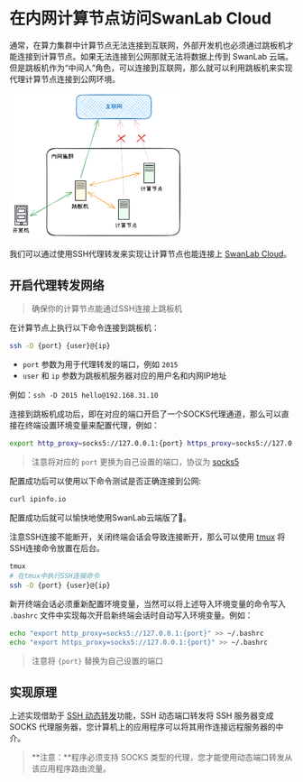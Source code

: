 # 在内网计算节点访问SwanLab Cloud

通常，在算力集群中计算节点无法连接到互联网，外部开发机也必须通过跳板机才能连接到计算节点。如果无法连接到公网那就无法将数据上传到 SwanLab 云端。但是跳板机作为“中间人”角色，可以连接到互联网，那么就可以利用跳板机来实现代理计算节点连接到公网环境。

<img src="./docker-deploy/cluster-network.png" alt="cluster-network" style="zoom:30%;" />

我们可以通过使用SSH代理转发来实现让计算节点也能连接上 [SwanLab Cloud](https://swanlab.cn/)。

## 开启代理转发网络

> 确保你的计算节点能通过SSH连接上跳板机

在计算节点上执行以下命令连接到跳板机：

```bash
ssh -D {port} {user}@{ip}
```

- `port` 参数为用于代理转发的端口，例如 `2015`
- `user` 和 `ip` 参数为跳板机服务器对应的用户名和内网IP地址

例如：`ssh -D 2015 hello@192.168.31.10`

连接到跳板机成功后，即在对应的端口开启了一个SOCKS代理通道，那么可以直接在终端设置环境变量来配置代理，例如：

```bash
export http_proxy=socks5://127.0.0.1:{port} https_proxy=socks5://127.0.0.1:{port}
```

> 注意将对应的 `port` 更换为自己设置的端口，协议为 [socks5](https://en.wikipedia.org/wiki/SOCKS)

配置成功后可以使用以下命令测试是否正确连接到公网:

```bash
curl ipinfo.io
```

配置成功后就可以愉快地使用SwanLab云端版了🥳。

注意SSH连接不能断开，关闭终端会话会导致连接断开，那么可以使用 [tmux](https://github.com/tmux/tmux/wiki) 将SSH连接命令放置在后台。

```bash
tmux
# 在tmux中执行SSH连接命令
ssh -D {port} {user}@{ip}
```

新开终端会话必须重新配置环境变量，当然可以将上述导入环境变量的命令写入 `.bashrc` 文件中实现每次开启新终端会话时自动写入环境变量。例如：
```bash
echo "export http_proxy=socks5://127.0.0.1:{port}" >> ~/.bashrc
echo "export https_proxy=socks5://127.0.0.1:{port}" >> ~/.bashrc
```
> 注意将 `{port}` 替换为自己设置的端口

## 实现原理

上述实现借助于 [SSH 动态转发](https://en.wikipedia.org/wiki/Port_forwarding#Dynamic_port_forwarding)功能，SSH 动态端口转发将 SSH 服务器变成 SOCKS 代理服务器，您计算机上的应用程序可以将其用作连接远程服务器的中介。

> **注意：**程序必须支持 SOCKS 类型的代理，您才能使用动态端口转发从该应用程序路由流量。

